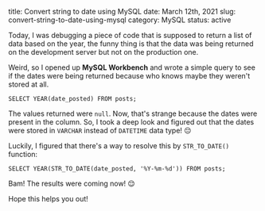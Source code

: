 title: Convert string to date using MySQL
date: March 12th, 2021
slug: convert-string-to-date-using-mysql
category: MySQL
status: active

Today, I was debugging a piece of code that is supposed to return a list of data based on the year, the funny thing is that the data was being returned on the development server but not on the production one.

Weird, so I opened up **MySQL Workbench** and wrote a simple query to see if the dates were being returned because who knows maybe they weren't stored at all.

```mysql
SELECT YEAR(date_posted) FROM posts;
```

The values returned were `null`. Now, that's strange because the dates were present in the column. So, I took a deep look and figured out that the dates were stored in `VARCHAR` instead of `DATETIME` data type! &#x1F614;

Luckily, I figured that there's a way to resolve this by `STR_TO_DATE()` function:
```mysql
SELECT YEAR(STR_TO_DATE(date_posted, '%Y-%m-%d')) FROM posts;
```

Bam! The results were coming now! &#x1F60C;

Hope this helps you out!